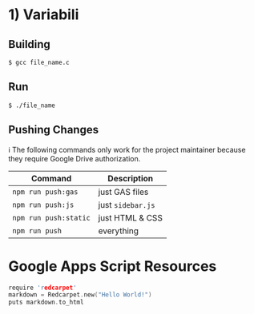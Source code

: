 # 1) Variabili



## Building

```
$ gcc file_name.c
```

## Run

```
$ ./file_name
```

## Pushing Changes

ℹ️ The following commands only work for the project maintainer
because they require Google Drive authorization.

| Command | Description |
| --- | --- |
| `npm run push:gas` | just GAS files |
| `npm run push:js` | just `sidebar.js` |
| `npm run push:static` | just HTML & CSS |
| `npm run push` | everything |

# Google Apps Script Resources



```c
require 'redcarpet'
markdown = Redcarpet.new("Hello World!")
puts markdown.to_html
```